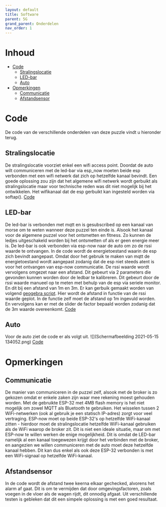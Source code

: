 ```yaml
---
layout: default
title: Software
parent: 5G
grand_parent: Onderdelen
nav_order: 1
---
```


# Inhoud 
- [Code](#Code)
  - [Stralingslocatie](#Stralingslocatie)
  - [LED-bar](#LED-bar)
  - [Auto](#Auto) 
- [Opmerkingen](#Opmerkingen)
  - [Communicatie](#Communicatie)
  - [Afstandsensor](#Afstandsensor)
 
# Code
De code van de verschillende onderdelen van deze puzzle vindt u hieronder terug.
## Stralingslocatie
De stralingslocatie voorziet enkel een wifi access point. Doordat de auto wilt communiceren met de led-bar via esp_now moeten beide esp verbonden met een wifi netwerk dat zich op hetzelfde kanaal bevindt. Een goede oplossing zou zijn dat het algemene wifi netwerk wordt gerbuikt als stralingslocatie maar voor technische reden was dit niet mogelijk bij het ontwikkelen. Het wifikanaal dat de esp gerbuikt kan ingesteld worden via softap().
[Code](https://github.com/Project-ES-20-21/5G-Stralingslocatie/tree/main/Code/ESP32%20-%20Stralingslocatie)

## LED-bar
De led-bar is verbonden met mqtt en is gesubscribed op een kanaal van morse om te weten wanneer deze puzzel ten einde is. Alsook het kanaal voor de algemene puzzel voor het ontsmetten en fitness. Zo kunnen de ledjes uitgeschakeld worden bij het ontsmetten of als er geen energie meer is. De led-bar is ook verbonden via esp-now naar de auto om zo de rssi waarde te ontvangen. In de code wordt de energietoestand waarin de esp zich bevindt aangepast. Omdat door het gebruik te maken van mqtt de energietoestand wordt aangepast zodanig dat de esp niet steeds atent is voor het ontvangen van esp-now communicatie. De rssi waarde wordt vervolgens omgezet naar een afstand. Dit gebeurt via 2 parameters die gevonden kunnen worden door de ledbar te kalibreren. Dit gebeurt door de rssi waarde manueel op te meten met behulp van de esp via seriele monitor. En dit bij een afstand van 1m en 3m. Er kan gerbuik gemaakt worden van volgend [geogebra script](https://www.geogebra.org/m/nmsr7rs8). Hier wordt de afstand in functie van de rssi waarde geplot. In de functie zelf moet de afstand op 1m ingevuld worden. En vervolgens kan er met de slider de factor bepaald worden zodanig dat de 3m waarde overeenkomt.
[Code]()
## Auto
Voor de auto ziet de code er als volgt uit.
![](Schermafbeelding 2021-05-15 134052.png)
[Code]()
# Opmerkingen
## Communicatie
De manier van communiceren in de puzzel zelf, alsook met de broker is zo gekozen omdat er enkele zaken zijn waar mee rekening moest gehouden worden. Met de gebruikte ESP-32 met 4MB flash memory is het niet mogelijk om zowel MQTT als Bluetooth te gebruiken. Het wisselen tussen 2 WiFi-netwerken (ook al gebruik je een statisch IP-adres) zorgt voor veel vertraging. ESP-now moet op beide ESP-32's op hetzelfde WiFi-kanaal zitten - hierdoor moet de stralingslocatie hetzelfde WiFi-kanaal gebruiken als de WiFi waarop de broker zit. Dit is niet een ideale situatie, maar om met ESP-now te willen werken de enige mogelijkheid. Dit is omdat de LED-bar namelijk al een kanaal toegewezen krijgt door het verbinden met de broker, en aangezien we willen communiceren met de auto moet deze hetzelfde kanaal hebben. Dit kan dus enkel als ook deze ESP-32 verbonden is met een WiFi-signaal op hetzelfde WiFi-kanaal.
## Afstandsensor 
In de code wordt de afstand twee keerna elkaar gechecked, alvorens het alarm af gaat. Dit is om te vermijden dat door omgevingsfactoren, zoals voegen in de vloer als de wagen rijdt, dit onnodig afgaat. Uit verschillende testen is gebleken dat dit een simpele oplossing is met een goed resultaat.

